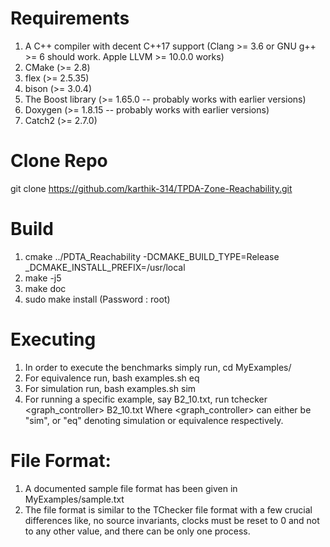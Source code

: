 # Requirements
1. A C++ compiler with decent C++17 support (Clang >= 3.6 or GNU g++ >= 6 should work. Apple LLVM >= 10.0.0 works)
2. CMake (>= 2.8)
3. flex (>= 2.5.35)
4. bison (>= 3.0.4)
5. The Boost library (>= 1.65.0 -- probably works with earlier versions)
6. Doxygen (>= 1.8.15 -- probably works with earlier versions)
7. Catch2 (>= 2.7.0)

# Clone Repo
git clone https://github.com/karthik-314/TPDA-Zone-Reachability.git

# Build
1. cmake ../PDTA_Reachability -DCMAKE_BUILD_TYPE=Release _DCMAKE_INSTALL_PREFIX=/usr/local
2. make -j5
3. make doc
4. sudo make install (Password : root)

# Executing
1. In order to execute the benchmarks simply run, 
	cd MyExamples/
2. For equivalence run,
	bash examples.sh eq
3. For simulation run,
	bash examples.sh sim
4. For running a specific example, say B2_10.txt, run
	tchecker <graph_controller> B2_10.txt
	Where <graph_controller> can either be "sim", or "eq" denoting simulation or equivalence respectively.

# File Format:
1. A documented sample file format has been given in MyExamples/sample.txt
2. The file format is similar to the TChecker file format with a few crucial differences like, no source invariants, clocks must be reset to 0 and not to any other value, and there can be only one process.